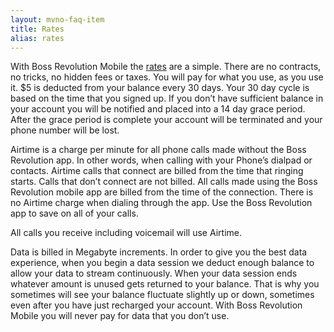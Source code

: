 ```yaml
---
layout: mvno-faq-item
title: Rates
alias: rates
---
```


With Boss Revolution Mobile the <a href="index.html#rates-block" target="_blank">rates</a> are a simple.  There are no contracts, no tricks, no hidden fees or taxes.   You will pay for what you use, as you use it. $5 is deducted from your balance every 30 days.  Your 30 day cycle is based on the time that you signed up.  If you don’t have sufficient balance in your account you will be notified and placed into a 14 day grace period.   After the grace period is complete your account will be terminated and your phone number will be lost.

Airtime is a charge per minute for all phone calls made without the Boss Revolution app.  In other words, when calling with your Phone’s dialpad or contacts.   Airtime calls that connect are billed from the time that ringing starts.  Calls that don’t connect are not billed.  All calls made using the Boss Revolution mobile app are billed from the time of the connection.  There is no Airtime charge when dialing through the app. Use the Boss Revolution app to save on all of your calls.

All calls you receive including voicemail will use Airtime.

Data is billed in Megabyte increments.  In order to give you the best data experience, when you begin a data session we deduct enough balance to allow your data to stream continuously. When your data session ends whatever amount is unused gets returned to your balance.  That is why you sometimes will see your balance fluctuate slightly up or down, sometimes even after you have just recharged your account.  With Boss Revolution Mobile you will never pay for data that you don’t use.

